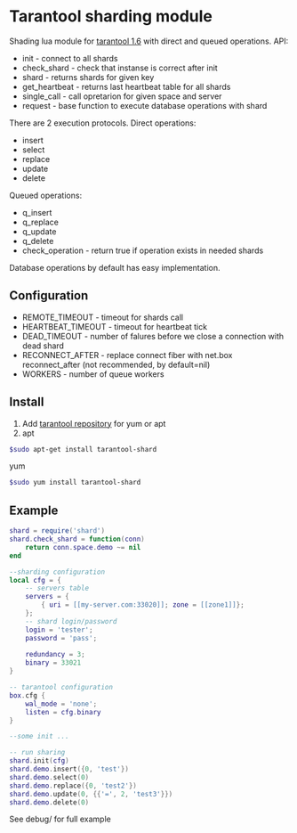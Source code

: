 Tarantool sharding module
=========================

Shading lua module for [tarantool 1.6](http://tarantool.org) with direct and queued operations. API:
* init - connect to all shards
* check_shard - check that instanse is correct after init
* shard - returns shards for given key
* get_heartbeat - returns last heartbeat table for all shards
* single_call - call opretarion for given space and server
* request - base function to execute database operations with shard

There are 2 execution protocols.
Direct operations:
* insert
* select
* replace
* update
* delete

Queued operations:
* q_insert
* q_replace
* q_update
* q_delete
* check_operation - return true if operation exists in needed shards

Database operations by default has easy implementation.

Configuration
-------------
* REMOTE_TIMEOUT - timeout for shards call
* HEARTBEAT_TIMEOUT - timeout for heartbeat tick
* DEAD_TIMEOUT - number of falures before we close a connection with dead shard
* RECONNECT_AFTER - replace connect fiber with net.box reconnect_after (not recommended, by default=nil)
* WORKERS - number of queue workers

Install
-------
1. Add [tarantool repository](http://tarantool.org/download.html) for yum or apt
2. apt
```bash
$sudo apt-get install tarantool-shard
```
yum
```bash
$sudo yum install tarantool-shard
```

Example
-------
```lua
shard = require('shard')
shard.check_shard = function(conn)
    return conn.space.demo ~= nil
end

--sharding configuration
local cfg = {
    -- servers table
    servers = {
        { uri = [[my-server.com:33020]]; zone = [[zone1]]};
    };
    -- shard login/password
    login = 'tester';
    password = 'pass';
    
    redundancy = 3;
    binary = 33021
}

-- tarantool configuration
box.cfg {
    wal_mode = 'none';
    listen = cfg.binary
}

--some init ...

-- run sharing
shard.init(cfg)
shard.demo.insert({0, 'test'})
shard.demo.select(0)
shard.demo.replace({0, 'test2'})
shard.demo.update(0, {{'=', 2, 'test3'}})
shard.demo.delete(0)
```
See debug/ for full example


